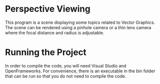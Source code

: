 # Perspective Viewing

This program is a scene displaying some topics related to Vector Graphics. The scene can be rendered using a pinhole camera or a thin lens camera where the focal distance and radius is adjustable.

# Running the Project
In order to compile the code, you will need Visual Studio and OpenFrameworks. For convenience, there is an executable in the bin folder that can be run so that you do not need to compile the code. 

#
